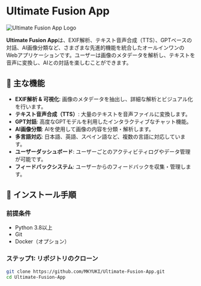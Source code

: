 # Ultimate Fusion App

![Ultimate Fusion App Logo](https://github.com/MKYUKI/Ultimate-Fusion-App/blob/main/assets/logo.png?raw=true)

**Ultimate Fusion App**は、EXIF解析、テキスト音声合成（TTS）、GPTベースの対話、AI画像分類など、さまざまな先進的機能を統合したオールインワンのWebアプリケーションです。ユーザーは画像のメタデータを解析し、テキストを音声に変換し、AIとの対話を楽しむことができます。

## 🌟 主な機能

- **EXIF解析 & 可視化**: 画像のメタデータを抽出し、詳細な解析とビジュアル化を行います。
- **テキスト音声合成（TTS）**: 大量のテキストを音声ファイルに変換します。
- **GPT対話**: 高度なGPTモデルを利用したインタラクティブなチャット機能。
- **AI画像分類**: AIを使用して画像の内容を分類・解析します。
- **多言語対応**: 日本語、英語、スペイン語など、複数の言語に対応しています。
- **ユーザーダッシュボード**: ユーザーごとのアクティビティログやデータ管理が可能です。
- **フィードバックシステム**: ユーザーからのフィードバックを収集・管理します。

## 🚀 インストール手順

### 前提条件

- Python 3.8以上
- Git
- Docker（オプション）

### ステップ1: リポジトリのクローン

```bash
git clone https://github.com/MKYUKI/Ultimate-Fusion-App.git
cd Ultimate-Fusion-App
